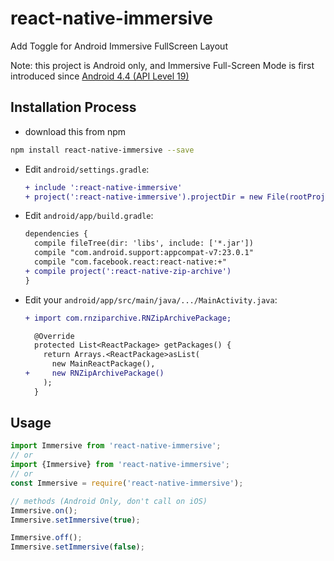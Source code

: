 # react-native-immersive
Add Toggle for Android Immersive FullScreen Layout

Note: this project is Android only, and Immersive Full-Screen Mode is first introduced since [Android 4.4 (API Level 19)](https://developer.android.com/training/system-ui/immersive.html)

## Installation Process

* download this from npm

```bash
npm install react-native-immersive --save
```

* Edit `android/settings.gradle`:

  ```diff
  + include ':react-native-immersive'
  + project(':react-native-immersive').projectDir = new File(rootProject.projectDir, '../node_modules/react-native-immersive/android')
  ```

* Edit `android/app/build.gradle`:

  ```diff
  dependencies {
    compile fileTree(dir: 'libs', include: ['*.jar'])
    compile "com.android.support:appcompat-v7:23.0.1"
    compile "com.facebook.react:react-native:+"
  + compile project(':react-native-zip-archive')
  }
  ```

* Edit your `android/app/src/main/java/.../MainActivity.java`:

  ```diff
  + import com.rnziparchive.RNZipArchivePackage;
  ```
  
  ```diff
    @Override
    protected List<ReactPackage> getPackages() {
      return Arrays.<ReactPackage>asList(
        new MainReactPackage(),
  +     new RNZipArchivePackage()
      );
    }
  ```

## Usage

```js
import Immersive from 'react-native-immersive';
// or
import {Immersive} from 'react-native-immersive';
// or
const Immersive = require('react-native-immersive');

// methods (Android Only, don't call on iOS)
Immersive.on();
Immersive.setImmersive(true);

Immersive.off();
Immersive.setImmersive(false);
```
